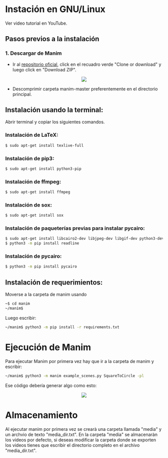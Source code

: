 # Instación en GNU/Linux

Ver video tutorial en YouTube.

## Pasos previos a la instalación

### 1. Descargar de Manim 

* Ir al [repositorio oficial](https://github.com/3b1b/manim), click en el recuadro verde "Clone or download" y luego click en "Download ZIP".

<p align="center"><img src ="/Español/0_instalacion/gnuLinux/gifs/manimDescarga.png" /></p>

* Descomprimir carpeta manim-master preferentemente en el directorio principal.


## Instalación usando la terminal:
Abrir terminal y copiar los siguientes comandos.
### Instalación de LaTeX:

```sh
$ sudo apt-get install texlive-full
```

### Instalación de pip3:

```sh
$ sudo apt-get install python3-pip
```
### Instalación de ffmpeg:

```sh
$ sudo apt-get install ffmpeg
```

### Instalación de sox:

```sh
$ sudo apt-get install sox
```

### Instalación de paqueterías previas para instalar pycairo:

```sh
$ sudo apt-get install libcairo2-dev libjpeg-dev libgif-dev python3-dev libffi-dev
$ python3 -m pip install readline
```

### Instalación de pycairo:

```sh
$ python3 -m pip install pycairo
```

## Instalación de requerimientos:
Moverse a la carpeta de manim usando

```sh
~$ cd manim
~/manim$
```

Luego escribir:

```sh
~/manim$ python3 -m pip install -r requirements.txt
```

# Ejecución de Manim

Para ejecutar Manim por primera vez hay que ir a la carpeta de manim y escribir:

```sh
~/manim$ python3 -m manim example_scenes.py SquareToCircle -pl
```

Ese código debería generar algo como esto:

<p align="center"><img src ="/Español/0_instalacion/gnuLinux/gifs/compilacion.gif" /></p>

# Almacenamiento
Al ejecutar manim por primera vez se crearà una carpeta llamada "media" y un archvio de texto "media_dir.txt". En la carpeta "media" se almacenaràn los videos por defecto, si deseas modificar la carpeta donde se exporten los videos tienes que escribir el directorio completo en el archivo "media_dir.txt".
